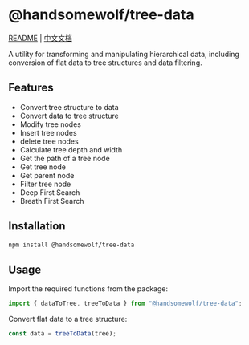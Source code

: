# @handsomewolf/tree-data

[README](README.md) | [中文文档](README_zh-CN.md)

A utility for transforming and manipulating hierarchical data, including conversion of flat data to tree structures and data filtering.

## Features

- Convert tree structure to data
- Convert data to tree structure
- Modify tree nodes
- Insert tree nodes
- delete tree nodes
- Calculate tree depth and width
- Get the path of a tree node
- Get tree node
- Get parent node
- Filter tree node
- Deep First Search
- Breath First Search

## Installation

```bash
npm install @handsomewolf/tree-data
```

## Usage

Import the required functions from the package:

```TypeScript
import { dataToTree, treeToData } from "@handsomewolf/tree-data";
```

Convert flat data to a tree structure:

```TypeScript
const data = treeToData(tree);
```


